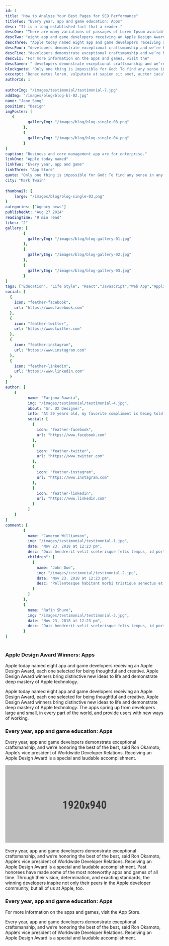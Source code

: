 ```yaml
---
id: 1
title: "How to Analyze Your Best Pages for SEO Performance" 
titleTwo: "Every year, app and game education: Apps"
desc: "It is a long established fact that a reader."
descOne: "There are many variations of passages of Lorem Ipsum available, but the majority have suffered strike out text alteration in some form, by injected humour, or randomised words which don&apos;t look even slightly believable. If you are going to use a passage of Lorem Ipsum." 
descTwo: "eight app and game developers receiving an Apple Design Award, each one selected for being thoughtful and creative. Apple Design Award winners bring distinctive new ideas to life and demonstrate deep mastery of Apple technology."
descThree: "Apple today named eight app and game developers receiving an Apple Design Award, each one selected for being thoughtful and creative. Apple Design Award winners bring distinctive new ideas to life and demonstrate deep mastery of Apple technology. The apps spring up from developers large and small, in every part of the world, and provide users with new ways of working."
descFour: "developers demonstrate exceptional craftsmanship and we’re honoring the best of the best,” said Ron Okamoto, Apple’s vice president of Worldwide Developer Relations. “Receiving an Apple Design Award is a special and laudable accomplishment."
descFive: "developers demonstrate exceptional craftsmanship and we’re honoring the best of the best,” said Ron Okamoto, Apple’s vice president of Worldwide Developer Relations. “Receiving an Apple Design Award is a special and laudable accomplishment. Past honorees have made some of the most noteworthy apps and games of all time. Through their vision, determination, and exacting standards, the winning developers inspire not only their peers in the Apple developer community, but all of us at Apple, too."
descSix: "For more information on the apps and games, visit the"
descSaven: " developers demonstrate exceptional craftsmanship and we’re honoring the best of the best,” said Ron Okamoto, Apple’s vice president of Worldwide Developer Relations. “Receiving an Apple Design Award is a special and laudable accomplishment."
blockquote: "Only one thing is impossible for God: To find any sense in any copyright law on the planet."
excerpt: "Donec metus lorem, vulputate at sapien sit amet, auctor iaculis lorem. In vel hendrerit nisi. Vestibulum eget risus velit. Aliquam tristique libero at dui sodales, et placerat orci lobortis. Maecenas ipsum neque, elementum id dignissim et, imperdiet vitae mauris."
authorId: 1

authorImg: "/images/testimonial/testimonial-7.jpg"
addImg: "/images/blog/blog-bl-02.jpg"
name: "Jone Song"
position: "Design"
imgPoster: [
   {
          galleryImg: "/images/blog/blog-single-03.png"
        },
        {
          galleryImg: "/images/blog/blog-single-04.png"
        }
]
caption: "Business and core management app are for enterprise."
linkOne: "Apple today named"
linkTwo: "Every year, app and game"
linkThree: "App Store"
quote: "Only one thing is impossible for God: To find any sense in any copyright law on the planet."
city: "Mark Twain"

thumbnail: {
	large: "/images/blog/blog-single-03.png" 
}
categories: ["Agency news"]
publishedAt: "Aug 27 2024"
readingTime: "9 min read"
likes: "2"
gallery: [
        {
          galleryImg: "/images/blog/blog-gallery-01.jpg"
        },
        {
          galleryImg: "/images/blog/blog-gallery-02.jpg"
        },
        {
          galleryImg: "/images/blog/blog-gallery-03.jpg"
        }
]
tags: ["Education", "Life Style", "React","Javascript","Web App","Application"]
social: [
  {
    icon: "feather-facebook",
    url: "https://www.facebook.com"
  },
  {
    icon: "feather-twitter",
    url: "https://www.twitter.com"
  },
  {
    icon: "feather-instagram",
    url: "https://www.instagram.com"
  },
  {
    icon: "feather-linkedin",
    url: "https://www.linkedin.com"
  }
]
author: [
    {
          name: "Farjana Bawnia",
          img: "/images/testimonial/testimonial-4.jpg",
          about: "Sr. UX Designer",
          info: "At 29 years old, my favorite compliment is being told that I look like my mom. Seeing myself in her image, like this daughter up top.",
          social: [
            {
              icon: "feather-facebook",
              url: "https://www.facebook.com"
            },
            {
              icon: "feather-twitter",
              url: "https://www.twitter.com"
            },
            {
              icon: "feather-instagram",
              url: "https://www.instagram.com"
            },
            {
              icon: "feather-linkedin",
              url: "https://www.linkedin.com"
            }
          ]
    }
]
comment: [
        {
          name: "Cameron Williamson",
          img: "/images/testimonial/testimonial-1.jpg",
          date: "Nov 23, 2018 at 12:23 pm",
          desc: "Duis hendrerit velit scelerisque felis tempus, id porta libero venenatis. Nulla facilisi. Phasellus viverra magna commodo dui lacinia tempus. Donec malesuada nunc non dui posuere, fringilla vestibulum urna mollis. Integer condimentum ac sapien quis maximus.",
          children": [
            {
              name: "John Due",
              img: "/images/testimonial/testimonial-2.jpg",
              date: "Nov 23, 2018 at 12:23 pm",
              desc: "Pellentesque habitant morbi tristique senectus et netus et malesuada fames ac turpis egestas. Suspendisse lobortis cursus lacinia. Vestibulum vitae leo id diam pellentesque ornare."
            }
          ]
        },
        {
          name: "Rafin Shuvo",
          img: "/images/testimonial/testimonial-3.jpg",
          date: "Nov 23, 2018 at 12:23 pm",
          desc: "Duis hendrerit velit scelerisque felis tempus, id porta libero venenatis. Nulla facilisi. Phasellus viverra magna commodo dui lacinia tempus. Donec malesuada nunc non dui posuere, fringilla vestibulum urna mollis. Integer condimentum ac sapien quis maximus.",
        }
]
---
```


### Apple Design Award Winners: Apps

Apple today named eight app and game developers receiving an Apple Design Award, each one selected for being thoughtful and creative. Apple Design Award winners bring distinctive new ideas to life and demonstrate deep mastery of Apple technology.

Apple today named eight app and game developers receiving an Apple Design Award, each one selected for being thoughtful and creative. Apple Design Award winners bring distinctive new ideas to life and demonstrate deep mastery of Apple technology. The apps spring up from developers large and small, in every part of the world, and provide users with new ways of working.

### Every year, app and game education: Apps

Every year, app and game developers demonstrate exceptional craftsmanship, and we’re honoring the best of the best, said Ron Okamoto, Apple’s vice president of Worldwide Developer Relations. Receiving an Apple Design Award is a special and laudable accomplishment.

<img src="/public/images/blog/blog-bl-02.jpg" alt="Blog Images" class="alignwide mb--30"/>

Every year, app and game developers demonstrate exceptional craftsmanship, and we’re honoring the best of the best, said Ron Okamoto, Apple’s vice president of Worldwide Developer Relations. Receiving an Apple Design Award is a special and laudable accomplishment. Past honorees have made some of the most noteworthy apps and games of all time. Through their vision, determination, and exacting standards, the winning developers inspire not only their peers in the Apple developer community, but all of us at Apple, too.

### Every year, app and game education: Apps

For more information on the apps and games, visit the App Store.

Every year, app and game developers demonstrate exceptional craftsmanship, and we’re honoring the best of the best, said Ron Okamoto, Apple’s vice president of Worldwide Developer Relations. Receiving an Apple Design Award is a special and laudable accomplishment.
